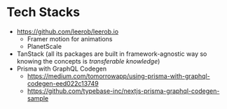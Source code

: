 # Tech Stacks

- https://github.com/leerob/leerob.io
  - Framer motion for animations
  - PlanetScale
- TanStack (all its packages are built in framework-agnostic way so knowing the concepts is _transferable knowledge_)
- Prisma with GraphQL Codegen
  - https://medium.com/tomorrowapp/using-prisma-with-graphql-codegen-eed022c13749
  - https://github.com/typebase-inc/nextjs-prisma-graphql-codegen-sample

